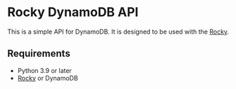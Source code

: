# Rocky DynamoDB API
This is a simple API for DynamoDB. It is designed to be used with the [Rocky](https://github.com/Kaelus/rocky).

## Requirements
- Python 3.9 or later
- [Rocky](https://github.com/Kaelus/rocky) or DynamoDB
